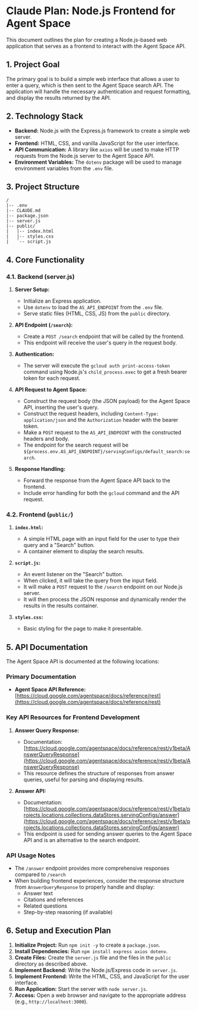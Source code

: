 # Claude Plan: Node.js Frontend for Agent Space

This document outlines the plan for creating a Node.js-based web application that serves as a frontend to interact with the Agent Space API.

## 1. Project Goal

The primary goal is to build a simple web interface that allows a user to enter a query, which is then sent to the Agent Space search API. The application will handle the necessary authentication and request formatting, and display the results returned by the API.

## 2. Technology Stack

*   **Backend:** Node.js with the Express.js framework to create a simple web server.
*   **Frontend:** HTML, CSS, and vanilla JavaScript for the user interface.
*   **API Communication:** A library like `axios` will be used to make HTTP requests from the Node.js server to the Agent Space API.
*   **Environment Variables:** The `dotenv` package will be used to manage environment variables from the `.env` file.

## 3. Project Structure

```
/
|-- .env
|-- CLAUDE.md
|-- package.json
|-- server.js
|-- public/
|   |-- index.html
|   |-- styles.css
|   `-- script.js
```

## 4. Core Functionality

### 4.1. Backend (server.js)

1.  **Server Setup:**
    *   Initialize an Express application.
    *   Use `dotenv` to load the `AS_API_ENDPOINT` from the `.env` file.
    *   Serve static files (HTML, CSS, JS) from the `public` directory.

2.  **API Endpoint (`/search`):**
    *   Create a `POST /search` endpoint that will be called by the frontend.
    *   This endpoint will receive the user's query in the request body.

3.  **Authentication:**
    *   The server will execute the `gcloud auth print-access-token` command using Node.js's `child_process.exec` to get a fresh bearer token for each request.

4.  **API Request to Agent Space:**
    *   Construct the request body (the JSON payload) for the Agent Space API, inserting the user's query.
    *   Construct the request headers, including `Content-Type: application/json` and the `Authorization` header with the bearer token.
    *   Make a `POST` request to the `AS_API_ENDPOINT` with the constructed headers and body.
    *   The endpoint for the search request will be `${process.env.AS_API_ENDPOINT}/servingConfigs/default_search:search`.

5.  **Response Handling:**
    *   Forward the response from the Agent Space API back to the frontend.
    *   Include error handling for both the `gcloud` command and the API request.

### 4.2. Frontend (`public/`)

1.  **`index.html`:**
    *   A simple HTML page with an input field for the user to type their query and a "Search" button.
    *   A container element to display the search results.

2.  **`script.js`:**
    *   An event listener on the "Search" button.
    *   When clicked, it will take the query from the input field.
    *   It will make a `POST` request to the `/search` endpoint on our Node.js server.
    *   It will then process the JSON response and dynamically render the results in the results container.

3.  **`styles.css`:**
    *   Basic styling for the page to make it presentable.

## 5. API Documentation

The Agent Space API is documented at the following locations:

### Primary Documentation
*   **Agent Space API Reference:** [https://cloud.google.com/agentspace/docs/reference/rest](https://cloud.google.com/agentspace/docs/reference/rest)

### Key API Resources for Frontend Development

1.  **Answer Query Response:**
    *   Documentation: [https://cloud.google.com/agentspace/docs/reference/rest/v1beta/AnswerQueryResponse](https://cloud.google.com/agentspace/docs/reference/rest/v1beta/AnswerQueryResponse)
    *   This resource defines the structure of responses from answer queries, useful for parsing and displaying results.

2.  **Answer API:**
    *   Documentation: [https://cloud.google.com/agentspace/docs/reference/rest/v1beta/projects.locations.collections.dataStores.servingConfigs/answer](https://cloud.google.com/agentspace/docs/reference/rest/v1beta/projects.locations.collections.dataStores.servingConfigs/answer)
    *   This endpoint is used for sending answer queries to the Agent Space API and is an alternative to the search endpoint.

### API Usage Notes

*   The `/answer` endpoint provides more comprehensive responses compared to `/search`
*   When building frontend experiences, consider the response structure from `AnswerQueryResponse` to properly handle and display:
    *   Answer text
    *   Citations and references
    *   Related questions
    *   Step-by-step reasoning (if available)

## 6. Setup and Execution Plan

1.  **Initialize Project:** Run `npm init -y` to create a `package.json`.
2.  **Install Dependencies:** Run `npm install express axios dotenv`.
3.  **Create Files:** Create the `server.js` file and the files in the `public` directory as described above.
4.  **Implement Backend:** Write the Node.js/Express code in `server.js`.
5.  **Implement Frontend:** Write the HTML, CSS, and JavaScript for the user interface.
6.  **Run Application:** Start the server with `node server.js`.
7.  **Access:** Open a web browser and navigate to the appropriate address (e.g., `http://localhost:3000`).